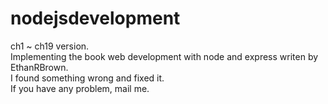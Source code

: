 # nodejsdevelopment
ch1 ~ ch19 version.  
Implementing the book web development with node and express writen by EthanRBrown.  
I found something wrong and fixed it.  
If you have any problem, mail me.  
